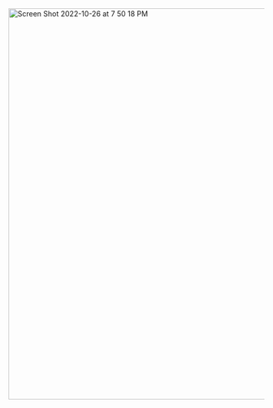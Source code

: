 
<img width="770" alt="Screen Shot 2022-10-26 at 7 50 18 PM" src="https://user-images.githubusercontent.com/85905636/198165591-37ec97d3-0c59-4e7a-b7dd-3f3b2140cd4f.png">
